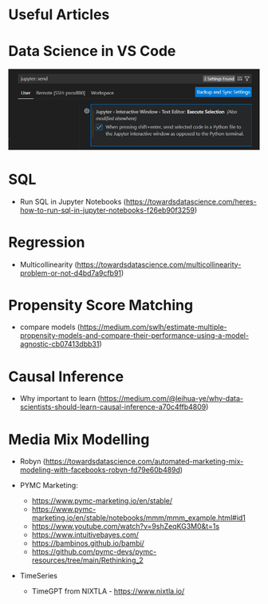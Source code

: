 # Useful Articles

# Data Science in VS Code

![Running Python in VS Code using Interactive Jupyter Window](image.png)

# SQL

* Run SQL in Jupyter Notebooks (https://towardsdatascience.com/heres-how-to-run-sql-in-jupyter-notebooks-f26eb90f3259)

# Regression

* Multicollinearity (https://towardsdatascience.com/multicollinearity-problem-or-not-d4bd7a9cfb91)

# Propensity Score Matching

* compare models (https://medium.com/swlh/estimate-multiple-propensity-models-and-compare-their-performance-using-a-model-agnostic-cb07413dbb31)

# Causal Inference

* Why important to learn (https://medium.com/@leihua-ye/why-data-scientists-should-learn-causal-inference-a70c4ffb4809)

# Media Mix Modelling

* Robyn (https://towardsdatascience.com/automated-marketing-mix-modeling-with-facebooks-robyn-fd79e60b489d)
* PYMC Marketing:
    * https://www.pymc-marketing.io/en/stable/
    * https://www.pymc-marketing.io/en/stable/notebooks/mmm/mmm_example.html#id1
    * https://www.youtube.com/watch?v=9shZeqKG3M0&t=1s
    * https://www.intuitivebayes.com/
    * https://bambinos.github.io/bambi/
    * https://github.com/pymc-devs/pymc-resources/tree/main/Rethinking_2
    
* TimeSeries
    * TimeGPT from NIXTLA - https://www.nixtla.io/
